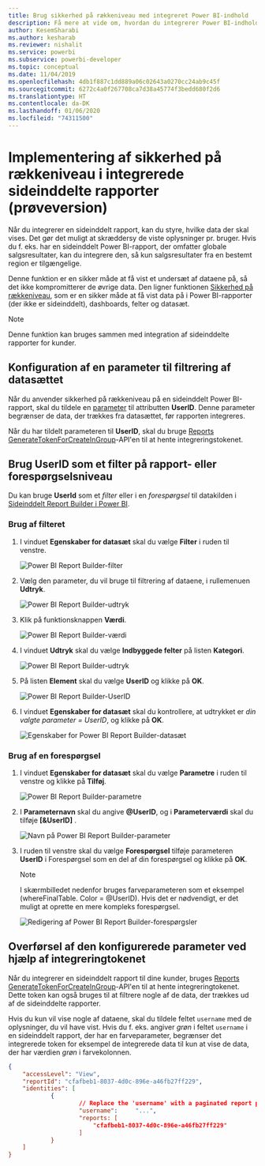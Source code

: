 ```yaml
---
title: Brug sikkerhed på rækkeniveau med integreret Power BI-indhold
description: Få mere at vide om, hvordan du integrerer Power BI-indhold i din app.
author: KesemSharabi
ms.author: kesharab
ms.reviewer: nishalit
ms.service: powerbi
ms.subservice: powerbi-developer
ms.topic: conceptual
ms.date: 11/04/2019
ms.openlocfilehash: 4db1f887c1dd889a06c02643a0270cc24ab9c45f
ms.sourcegitcommit: 6272c4a0f267708ca7d38a45774f3bedd680f2d6
ms.translationtype: HT
ms.contentlocale: da-DK
ms.lasthandoff: 01/06/2020
ms.locfileid: "74311500"
---
```

# <a name="implementing-row-level-security-in-embedded-paginated-reports-preview"></a>Implementering af sikkerhed på rækkeniveau i integrerede sideinddelte rapporter (prøveversion)

Når du integrerer en sideinddelt rapport, kan du styre, hvilke data der skal vises. Det gør det muligt at skræddersy de viste oplysninger pr. bruger. Hvis du f. eks. har en sideinddelt Power BI-rapport, der omfatter globale salgsresultater, kan du integrere den, så kun salgsresultater fra en bestemt region er tilgængelige.

Denne funktion er en sikker måde at få vist et undersæt af dataene på, så det ikke kompromitterer de øvrige data. Den ligner funktionen [Sikkerhed på rækkeniveau](embedded-row-level-security.md), som er en sikker måde at få vist data på i Power BI-rapporter (der ikke er sideinddelt), dashboards, felter og datasæt.  

> [!Note]
> Denne funktion kan bruges sammen med integration af sideinddelte rapporter for kunder.

## <a name="configuring-a-parameter-to-filter-the-dataset"></a>Konfiguration af en parameter til filtrering af datasættet

Når du anvender sikkerhed på rækkeniveau på en sideinddelt Power BI-rapport, skal du tildele en [parameter](../report-builder-parameters.md) til attributten **UserID**. Denne parameter begrænser de data, der trækkes fra datasættet, før rapporten integreres.

Når du har tildelt parameteren til **UserID**, skal du bruge [Reports GenerateTokenForCreateInGroup](https://docs.microsoft.com/rest/api/power-bi/embedtoken/reports_generatetokenforcreateingroup)-API'en til at hente integreringstokenet.

## <a name="use-userid-as-a-filter-at-report-or-query-level"></a>Brug UserID som et filter på rapport- eller forespørgselsniveau

Du kan bruge **UserId** som et *filter* eller i en *forespørgsel* til datakilden i [Sideinddelt Report Builder i Power BI](../report-builder-power-bi.md).

### <a name="using-the-filter"></a>Brug af filteret

1. I vinduet **Egenskaber for datasæt** skal du vælge **Filter** i ruden til venstre.

    ![Power BI Report Builder-filter](media/embedded-paginated-reports-secure-data/filter.png)

2. Vælg den parameter, du vil bruge til filtrering af dataene, i rullemenuen **Udtryk**.

     ![Power BI Report Builder-udtryk](media/embedded-paginated-reports-secure-data/expression.png)

3. Klik på funktionsknappen **Værdi**. 

    ![Power BI Report Builder-værdi](media/embedded-paginated-reports-secure-data/function.png)

4. I vinduet **Udtryk** skal du vælge **Indbyggede felter** på listen **Kategori**.

    ![Power BI Report Builder-udtryk](media/embedded-paginated-reports-secure-data/built-in-fields.png)

5. På listen **Element** skal du vælge **UserID** og klikke på **OK**.

    ![Power BI Report Builder-UserID](media/embedded-paginated-reports-secure-data/userid.png)

6. I vinduet **Egenskaber for datasæt** skal du kontrollere, at udtrykket er *din valgte parameter = UserID*, og klikke på **OK**.

    ![Egenskaber for Power BI Report Builder-datasæt](media/embedded-paginated-reports-secure-data/verify.png)

### <a name="using-a-query"></a>Brug af en forespørgsel

1. I vinduet **Egenskaber for datasæt** skal du vælge **Parametre** i ruden til venstre og klikke på **Tilføj**.

    ![Power BI Report Builder-parametre](media/embedded-paginated-reports-secure-data/parameters.png)

2. I **Parameternavn** skal du angive **\@UserID**, og i **Parameterværdi** skal du tilføje **[&UserID]** .

    ![Navn på Power BI Report Builder-parameter](media/embedded-paginated-reports-secure-data/parameter-name.png) 

3. I ruden til venstre skal du vælge **Forespørgsel** tilføje parameteren **UserID** i Forespørgsel som en del af din forespørgsel og klikke på **OK**.
    > [!NOTE]
    > I skærmbilledet nedenfor bruges farveparameteren som et eksempel (whereFinalTable. Color = @UserID). Hvis det er nødvendigt, er det muligt at oprette en mere kompleks forespørgsel.

    ![Redigering af Power BI Report Builder-forespørgsler](media/embedded-paginated-reports-secure-data/query-edit.png)

## <a name="passing-the-configured-parameter-using-the-embed-token"></a>Overførsel af den konfigurerede parameter ved hjælp af integreringtokenet

Når du integrerer en sideinddelt rapport til dine kunder, bruges [Reports GenerateTokenForCreateInGroup](https://docs.microsoft.com/rest/api/power-bi/embedtoken/reports_generatetokenforcreateingroup)-API'en til at hente integreringtokenet. Dette token kan også bruges til at filtrere nogle af de data, der trækkes ud af de sideinddelte rapporter.

Hvis du kun vil vise nogle af dataene, skal du tildele feltet `username` med de oplysninger, du vil have vist. Hvis du f. eks. angiver *grøn* i feltet `username` i en sideinddelt rapport, der har en farveparameter, begrænser det integrerede token for eksempel de integrerede data til kun at vise de data, der har værdien *grøn* i farvekolonnen.

```JSON
{
    "accessLevel": "View",
    "reportId": "cfafbeb1-8037-4d0c-896e-a46fb27ff229",
    "identities": [
            {
                    // Replace the 'username' with a paginated report parameter
                    "username":     "...",
                    "reports: [
                        "cfafbeb1-8037-4d0c-896e-a46fb27ff229"
                    ]
            }
    ]
}
```
